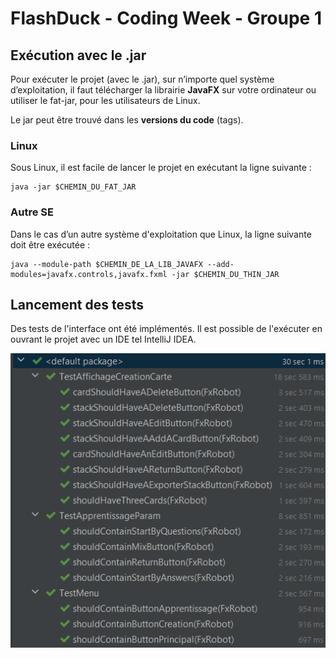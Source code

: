 # **FlashDuck** - Coding Week - Groupe 1

## Exécution avec le .jar

Pour exécuter le projet (avec le .jar), sur n’importe quel système d’exploitation, il faut télécharger la librairie **JavaFX** sur votre ordinateur ou utiliser le fat-jar, pour les utilisateurs de Linux. 

Le jar peut être trouvé dans les **versions du code** (tags).

### Linux

Sous Linux, il est facile de lancer le projet en exécutant la ligne suivante :

```shell
java -jar $CHEMIN_DU_FAT_JAR
```

### Autre SE

Dans le cas d’un autre système d'exploitation que Linux, la ligne suivante doit être exécutée :

```shell
java --module-path $CHEMIN_DE_LA_LIB_JAVAFX --add-modules=javafx.controls,javafx.fxml -jar $CHEMIN_DU_THIN_JAR
```

## Lancement des tests

Des tests de l'interface ont été implémentés. Il est possible de l'exécuter en ouvrant le projet avec un IDE tel IntelliJ IDEA.

![img_tests.png](img_tests.png)
